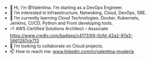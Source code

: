 - 👋 Hi, I’m @Valentina. I'm starting as a DevOps Engineer.
- 👀 I’m interested in Infraestructure, Netwoking, Cloud, DevOps, SRE.
- 🌱 I’m currently learning Cloud Technologies, Docker, Kubernets, Jenkins, CI/CD, Python and Front developing tools.
- ⛅️ AWS Certified Solutions Architect – Associate https://www.credly.com/badges/c41733f4-0cfd-42a2-97a3-5661287cb713
- 💞️ I’m looking to collaborate on Cloud projects.
- 📫 How to reach me: www.linkedin.com/in/valentina-mvaleria

<!---
vmunozvaleria/vmunozvaleria is a ✨ special ✨ repository because its `README.md` (this file) appears on your GitHub profile.
You can click the Preview link to take a look at your changes.
--->
